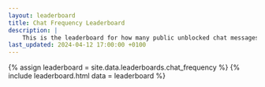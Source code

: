 ```yaml
---
layout: leaderboard
title: Chat Frequency Leaderboard
description: |
    This is the leaderboard for how many public unblocked chat messages have been sent for each player.
last_updated: 2024-04-12 17:00:00 +0100
---
```


{% assign leaderboard = site.data.leaderboards.chat_frequency %}
{% include leaderboard.html data = leaderboard %}
